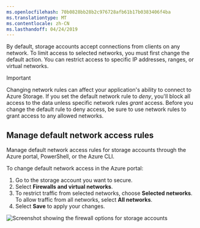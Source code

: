 ```yaml
---
ms.openlocfilehash: 70b0828bb28b2c976728afb61b17b0383406f4ba
ms.translationtype: MT
ms.contentlocale: zh-CN
ms.lasthandoff: 04/24/2019
---
```

By default, storage accounts accept connections from clients on any network. To limit access to selected networks, you must first change the default action. You can restrict access to specific IP addresses, ranges, or virtual networks.

> [!IMPORTANT]
> Changing network rules can affect your application's ability to connect to Azure Storage. If you set the default network rule to *deny*, you'll block all access to the data unless specific network rules *grant* access. Before you change the default rule to deny access, be sure to use network rules to grant access to any allowed networks.

## <a name="manage-default-network-access-rules"></a>Manage default network access rules

Manage default network access rules for storage accounts through the Azure portal, PowerShell, or the Azure CLI.

To change default network access in the Azure portal:

1. Go to the storage account you want to secure.
1. Select **Firewalls and virtual networks**.
1. To restrict traffic from selected networks, choose **Selected networks**. To allow traffic from all networks, select **All networks**.
1. Select **Save** to apply your changes.

![Screenshot showing the firewall options for storage accounts](../media/5-firewall.png)